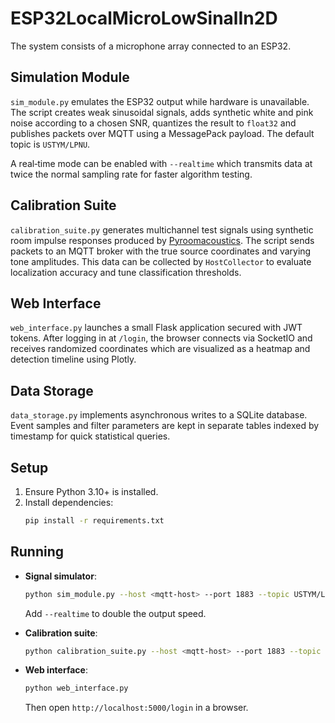 # ESP32LocalMicroLowSinalIn2D
The system consists of a microphone array connected to an ESP32.

## Simulation Module
`sim_module.py` emulates the ESP32 output while hardware is unavailable. The script
creates weak sinusoidal signals, adds synthetic white and pink noise according
to a chosen SNR, quantizes the result to `float32` and publishes packets over
MQTT using a MessagePack payload. The default topic is `USTYM/LPNU`.

A real‑time mode can be enabled with `--realtime` which transmits data at twice
the normal sampling rate for faster algorithm testing.

## Calibration Suite
`calibration_suite.py` generates multichannel test signals using synthetic room impulse responses produced by [Pyroomacoustics](https://github.com/LCAV/pyroomacoustics). The script sends packets to an MQTT broker with the true source coordinates and varying tone amplitudes. This data can be collected by `HostCollector` to evaluate localization accuracy and tune classification thresholds.
 
## Web Interface
`web_interface.py` launches a small Flask application secured with JWT tokens. After logging in at `/login`, the browser connects via SocketIO and receives randomized coordinates which are visualized as a heatmap and detection timeline using Plotly.

## Data Storage
`data_storage.py` implements asynchronous writes to a SQLite database. Event samples and filter parameters are kept in separate tables indexed by timestamp for quick statistical queries.

## Setup

1. Ensure Python 3.10+ is installed.
2. Install dependencies:
   ```bash
   pip install -r requirements.txt
   ```

## Running

- **Signal simulator**:
  ```bash
  python sim_module.py --host <mqtt-host> --port 1883 --topic USTYM/LPNU
  ```
  Add `--realtime` to double the output speed.

- **Calibration suite**:
  ```bash
  python calibration_suite.py --host <mqtt-host> --port 1883 --topic USTYM/CALIB
  ```

- **Web interface**:
  ```bash
  python web_interface.py
  ```
  Then open `http://localhost:5000/login` in a browser.
